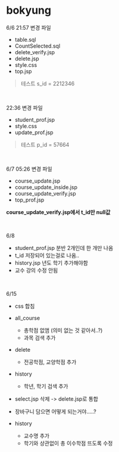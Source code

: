 # bokyung

6/6 21:57 변경 파일
- table.sql
- CountSelected.sql
- delete_verify.jsp
- delete.jsp
- style.css
- top.jsp

> 테스트 s_id = 2212346


<br>

22:36 변경 파일
- student_prof.jsp
- style.css
- update_prof.jsp

> 테스트 p_id = 57664

<br>

6/7 05:26 변경 파일
- course_update.jsp
- course_update_inside.jsp
- course_update_verify.jsp
- top_prof.jsp

**course_update_verify.jsp에서 t_id만 null값**

<br>

6/8
- student_prof.jsp 분반 2개인데 한 개만 나옴
- t_id 저장되어 있는걸로 나옴..
- history.jsp 년도 학기 추가해야함
- 교수 강의 수정 안됨

<br>

6/15
- css 합침
- all_course
  - 총학점 없앰 (의미 없는 것 같아서..?)
  - 과목 검색 추가

- delete
  - 전공학점, 교양학점 추가

- history
  - 학년, 학기 검색 추가

- select.jsp 삭제 -> delete.jsp로 통합

- 장바구니 담으면 어떻게 되는거야.....?

- history
  - 교수명 추가
  - 학기와 상관없이 총 이수학점 뜨도록 수정
